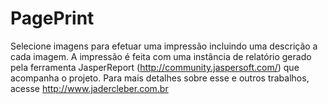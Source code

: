 # PagePrint

Selecione imagens para efetuar uma impressão incluindo uma descrição a cada imagem. A impressão é feita com uma instância de relatório gerado pela ferramenta JasperReport (http://community.jaspersoft.com/) que acompanha o projeto.
Para mais detalhes sobre esse e outros trabalhos, acesse http://www.jadercleber.com.br
